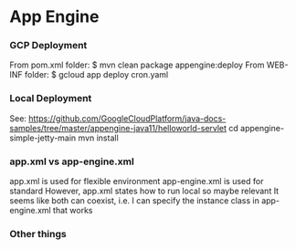 


# App Engine

### GCP Deployment
From pom.xml folder: $ mvn clean package appengine:deploy
From WEB-INF folder: $ gcloud app deploy cron.yaml

### Local Deployment
See: https://github.com/GoogleCloudPlatform/java-docs-samples/tree/master/appengine-java11/helloworld-servlet
cd appengine-simple-jetty-main
mvn install

### app.xml vs app-engine.xml
app.xml is used for flexible environment
app-engine.xml is used for standard
However, app.xml states how to run local so maybe relevant
It seems like both can coexist, i.e. I can specify the instance class in app-engine.xml that works

### Other things

